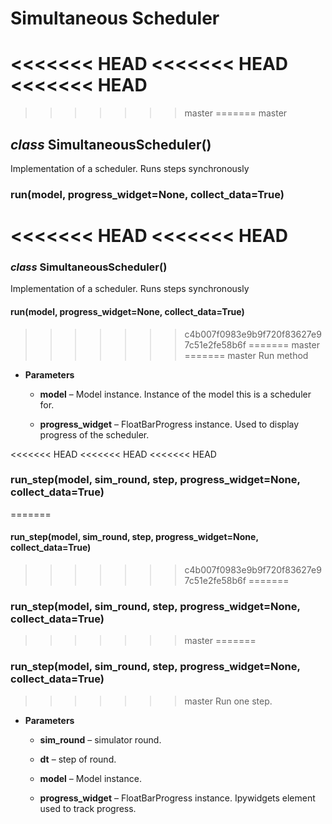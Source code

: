 # Simultaneous Scheduler


<<<<<<< HEAD
<<<<<<< HEAD
<<<<<<< HEAD
=======
>>>>>>> master
=======
>>>>>>> master
## _class_ SimultaneousScheduler()
Implementation of a scheduler. Runs steps synchronously


### run(model, progress_widget=None, collect_data=True)
<<<<<<< HEAD
<<<<<<< HEAD
=======
### _class_ SimultaneousScheduler()
Implementation of a scheduler. Runs steps synchronously


#### run(model, progress_widget=None, collect_data=True)
>>>>>>> c4b007f0983e9b9f720f83627e97c51e2fe58b6f
=======
>>>>>>> master
=======
>>>>>>> master
Run method


* **Parameters**

    
    * **model** – Model instance.
    Instance of the model this is a scheduler for.


    * **progress_widget** – FloatBarProgress instance.
    Used to display progress of the scheduler.

<<<<<<< HEAD
<<<<<<< HEAD
<<<<<<< HEAD
### run_step(model, sim_round, step, progress_widget=None, collect_data=True)
=======


#### run_step(model, sim_round, step, progress_widget=None, collect_data=True)
>>>>>>> c4b007f0983e9b9f720f83627e97c51e2fe58b6f
=======
### run_step(model, sim_round, step, progress_widget=None, collect_data=True)
>>>>>>> master
=======
### run_step(model, sim_round, step, progress_widget=None, collect_data=True)
>>>>>>> master
Run one step.


* **Parameters**

    
    * **sim_round** – simulator round.


    * **dt** – step of round.


    * **model** – Model instance.


    * **progress_widget** – FloatBarProgress instance.
    Ipywidgets element used to track progress.
